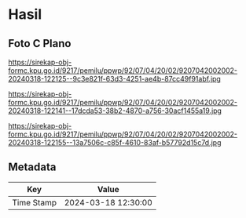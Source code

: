 # Hasil

## Foto C Plano

https://sirekap-obj-formc.kpu.go.id/9217/pemilu/ppwp/92/07/04/20/02/9207042002002-20240318-122125--9c3e821f-63d3-4251-ae4b-87cc49f91abf.jpg

https://sirekap-obj-formc.kpu.go.id/9217/pemilu/ppwp/92/07/04/20/02/9207042002002-20240318-122141--17dcda53-38b2-4870-a756-30acf1455a19.jpg

https://sirekap-obj-formc.kpu.go.id/9217/pemilu/ppwp/92/07/04/20/02/9207042002002-20240318-122155--13a7506c-c85f-4610-83af-b57792d15c7d.jpg


## Metadata

| Key        | Value               |
| ---------- | ------------------- |
| Time Stamp | 2024-03-18 12:30:00 |



